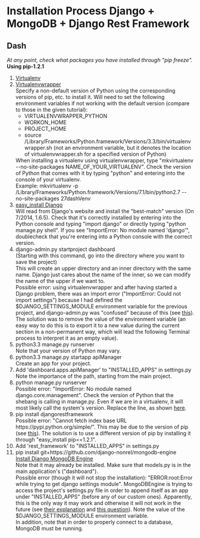 <h1>Installation Process Django + MongoDB + Django Rest Framework</h1>
<h2>Dash</h2>

<i>At any point, check what packages you have installed through "pip freeze".</i>
<b>Using pip-1.2.1</b>

<ol>

<li>
<a href="http://virtualenv.readthedocs.org/en/latest/virtualenv.html">Virtualenv</a>
</li>

<li>
<a href="http://virtualenvwrapper.readthedocs.org/en/latest/install.html#shell-startup-file">Virtualenvwrapper</a>
<br>
Specify a non-default version of Python using the corresponding versions of pip, etc. to install it. Will need to set the following environment variables if not working with the default version (compare to those in the given tutorial):
<ul>
<li>VIRTUALENVWRAPPER_PYTHON</li>
<li>WORKON_HOME</li>
<li>PROJECT_HOME</li>
<li>source /Library/Frameworks/Python.framework/Versions/3.3/bin/virtualenvwrapper.sh
(not an environment variable, but it denotes the location of virtualenvwrapper.sh for a specified version of Python)</li>
</ul>
When installing a virtualenv using virtualenvwrapper, type "mkvirtualenv --no-site-packages NAME_OF_YOUR_VIRTUALENV". Check the version of Python that comes with it by typing "python" and entering into the console of your virtualenv.
<br>
Example: mkvirtualenv -p /Library/Frameworks/Python.framework/Versions/7.1/bin/python2.7 --no-site-packages 27dashVenv
</li>


<li>
<a href="http://youtu.be/oT1A1KKf0SI?t=9m37s">easy_install Django</a>
<br>
Will read from Django's website and install the "best-match" version (On 7/2014, 1.6.5). Check that it's correctly installed by entering into the Python console and typing "import django" or directly typing "python manage.py shell". If you see "ImportError: No module named 'django'", doublecheck that you're entering into a Python console with the correct version.
</li>

<li>
django-admin.py startproject dashboard
<br>
(Starting with this command, go into the directory where you want to save the project)
<br>
This will create an upper directory and an inner directory with the same name. Django just cares about the name of the inner, so we can modify the name of the upper if we want to.
<br>
Possible error: using virtualenvwrapper and after having started a Django problem, there was an import error ("ImportError: Could not import settings") because I had defined the $DJANGO_SETTINGS_MODULE environment variable for the previous project, and django-admin.py was "confused" because of this (see <a href="http://stackoverflow.com/questions/8826534/how-can-i-correctly-set-django-settings-module-for-my-django-project-i-am-using">this</a>). The solution was to remove the value of the environment variable (an easy way to do this is to export it to a new value during the current section in a non-permanent way, which will lead the following Terminal process to interpret it as an empty value).
</li>

<li>
python3.3 manage.py runserver
<br>
Note that your version of Python may vary.
</li>

<li>
python3.3 manage.py startapp apiManager
<br>
Create an app for your project.
</li>

<li>
Add 'dashboard.apps.apiManager' to "INSTALLED_APPS" in settings.py
<br>
Note the importance of the path, starting from the main project.
</li>

<li>
python manage.py runserver
<br>
Possible error: "ImportError: No module named django.core.management".
Check the version of Python that the shebang is calling in manage.py. Even if
we are in a virtualenv, it will most likely call the system's version.
Replace the line, as shown <a href="http://stackoverflow.com/questions/6049933/django-import-error-no-module-named-core-management">here</a>.
</li>

<li>
pip install djangorestframework
<br>
Possible error: "Cannot fetch index base URL https://pypi.python.org/simple/".
This may be due to the version of pip (see <a href="http://stackoverflow.com/questions/21294997/pip-connection-failure-cannot-fetch-index-base-url-http-pypi-python-org-simpl">this</a>). The solution is to use a different version of pip by installing it through "easy_install pip==1.2.1".
</li>

<li>
Add 'rest_framework' to "INSTALLED_APPS" in settings.py
</li>

<li>
pip install git+https://github.com/django-nonrel/mongodb-engine
<br>
<a href="http://django-mongodb-engine.readthedocs.org/en/latest/topics/setup.html">Install Django MongoDB Engine</a>
<br>
Note that it may already be installed. Make sure that models.py is in the main application's ("dashboard").
<br>
Possible error (though it will not stop the installation): "ERROR:root:Error while trying to get django settings module". MongoDBEngine is trying to access the project's settings.py file in order to append itself as an app under "INSTALLED_APPS" (before any of our custom ones). Apparently, this is the only way it may work and otherwise it will not work in the future (see <a href="https://github.com/django-nonrel/mongodb-engine/blob/master/django_mongodb_engine/__init__.py">their explanation</a> and <a href="http://stackoverflow.com/questions/21381087/how-to-install-django-nonrel-package">this question</a>). Note the value of the $DJANGO_SETTINGS_MODULE environment variable.
<br>
In addition, note that in order to properly connect to a database, MongoDB must be running.
</li>


</ol>

